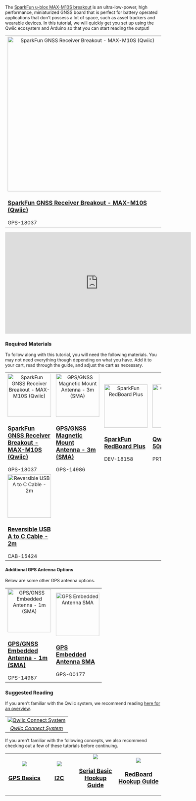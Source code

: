 The [SparkFun u-blox MAX-M10S breakout](https://www.sparkfun.com/products/18037) is an ultra-low-power, high performance, miniaturized GNSS board that is perfect for battery operated applications that don't possess a lot of space, such as asset trackers and wearable devices. In this tutorial, we will quickly get you set up using the Qwiic ecosystem and Arduino so that you can start reading the output!

<div style="text-align: center">
  <table style="border-style:none">
    <tr>
      <td>
        <a href="https://www.sparkfun.com/products/18037">
          <div style="text-align: center"><img src="https://cdn.sparkfun.com//assets/parts/1/7/3/4/1/18037-SparkFun_GNSS_Receiver_Breakout_-_MAX-M10S__Qwiic_-01_Default.jpg" alt="SparkFun GNSS Receiver Breakout - MAX-M10S (Qwiic)" height="500px"></div>
          <div style="text-align: left"><h3 class="title">SparkFun GNSS Receiver Breakout - MAX-M10S (Qwiic)</h3></div>
        </a>
        <div style="text-align: left"><span>GPS-18037</span></div>
      </td>
    </tr>
  </table>
  </div>

<div style="text-align: center"><iframe width="600" height="328" src="https://www.youtube.com/embed/Yh8pLKs7aaY" title="Product Showcase: SparkFun GNSS Receiver MAX-M10S" frameborder="0" allow="accelerometer; autoplay; clipboard-write; encrypted-media; gyroscope; picture-in-picture" allowfullscreen></iframe></div>





### Required Materials

To follow along with this tutorial, you will need the following materials. You may not need everything though depending on what you have. Add it to your cart, read through the guide, and adjust the cart as necessary.

<div>
<table style="border-style:none">
    <tr>
        <td width="140">
            <a href="https://www.sparkfun.com/products/18037">
              <div style="text-align: center"><img src="https://cdn.sparkfun.com//assets/parts/1/7/3/4/1/18037-SparkFun_GNSS_Receiver_Breakout_-_MAX-M10S__Qwiic_-01_Default.jpg" alt="SparkFun GNSS Receiver Breakout - MAX-M10S (Qwiic)" height="140"></div>
              <h3 style="text-align: left">SparkFun GNSS Receiver Breakout - MAX-M10S (Qwiic)</h3>
            </a>
            <span>GPS-18037</span>
        </td>
        <td width="140">
            <a href="https://www.sparkfun.com/products/14986">
              <div style="text-align: center"><img src="https://cdn.sparkfun.com//assets/parts/1/3/2/9/0/14986-GPS_GNSS_Magnetic_Mount_Antenna_SMA_-_3m-01.jpg" alt="GPS/GNSS Magnetic Mount Antenna - 3m (SMA)" height="140"></div>
              <h3 style="text-align: left">GPS/GNSS Magnetic Mount Antenna - 3m (SMA)</h3>
            </a>
            <span>GPS-14986</span>
        </td>
        <td width="140">
            <a href="https://www.sparkfun.com/products/18158">
              <div style="text-align: center"><img src="https://cdn.sparkfun.com//assets/parts/1/7/4/8/7/18158-SparkFun_RedBoard_Plus-01.jpg" alt="SparkFun RedBoard Plus" height="140"></div>
              <h3 style="text-align: left">SparkFun RedBoard Plus</h3>
            </a>
            <span>DEV-18158</span>
        </td>
        <td width="140">
            <a href="https://www.sparkfun.com/products/14426">
              <div style="text-align: center"><img src="https://cdn.sparkfun.com//assets/parts/1/2/4/5/2/14426-Qwiic_Cable_-_50mm-01.jpg" alt="Qwiic Cable - 50mm" height="140"></div>
              <h3 style="text-align: left">Qwiic Cable - 50mm</h3>
            </a>
            <span>PRT-14426</span>
        </td>
    </tr>
    <tr>
    <td width="140">
        <a href="https://www.sparkfun.com/products/15424">
          <div style="text-align: center"><img src="https://cdn.sparkfun.com//assets/parts/1/3/9/8/3/15424-Reversible_USB_A_to_C_Cable_-_2m-01.jpg" alt="Reversible USB A to C Cable - 2m" height="140"></div>
          <h3 style="text-align: left">Reversible USB A to C Cable - 2m</h3>
        </a>
        <span>CAB-15424</span>
    </td>
    </tr>
</table>
</div>



#### Additional GPS Antenna Options

Below are some other GPS antenna options.

<div class="container">
<table style="border-style:none;">
    <tr >
    <td width="140">
        <a href="https://www.sparkfun.com/products/14987">
          <div style="text-align: center"><img src="https://cdn.sparkfun.com//assets/parts/1/3/2/9/1/14987-GPS_GNSS_Embedded_Antenna_SMA_-_1m-01a.jpg" alt="GPS/GNSS Embedded Antenna - 1m (SMA)" height="140"></div>
          <h3 style="text-align: left">GPS/GNSS Embedded Antenna - 1m (SMA)</h3>
        </a>
        <span>GPS-14987</span>
    </td>
    <td width="140">
        <a href="https://www.sparkfun.com/products/177">
          <div style="text-align: center"><img src="https://cdn.sparkfun.com//assets/parts/1/4/7/00177-02.jpg" alt="GPS Embedded Antenna SMA" height="140"></div>
            <h3 style="text-align: left">GPS Embedded Antenna SMA</h3>
        </a>
        <span>GPS-00177</span>
    </td>
    </tr>
</table>
</div>



### Suggested Reading

If you aren't familiar with the Qwiic system, we recommend reading [here for an overview](https://www.sparkfun.com/qwiic).

<div style="text-align: center">
<table class="table table-bordered">
  <tr>
   <td>
   <div style="text-align: center"><a href="https://www.sparkfun.com/qwiic"><img src="https://cdn.sparkfun.com/r/457-457/assets/learn_tutorials/8/2/Qwiic-registered-black.png" alt="Qwiic Connect System" title="Click to learn more about the Qwiic Connect System!"></a></td></div>
  </tr>
  <tr>
    <td><div style="text-align: center"><i><a href="https://www.sparkfun.com/qwiic">Qwiic Connect System</a></i></div></td>
  </tr>
</table>
</div>

If you aren’t familiar with the following concepts, we also recommend checking out a few of these tutorials before continuing.

<table style="border-style:none">
    <tr>
        <td align="center" width="264">
            <a href="https://learn.sparkfun.com/tutorials/gps-basics">
            <img src="https://cdn.sparkfun.com/c/264-148/assets/3/6/6/f/7/50edfc17ce395f7105000000.jpg"><h3 class="title">GPS Basics</h3></a>
        </td>
        <td align="center" width="264">
            <a href="https://learn.sparkfun.com/tutorials/i2c">
            <img src="https://cdn.sparkfun.com/c/264-148/assets/learn_tutorials/8/2/I2C-Block-Diagram.jpg"><h3 class="title">I2C</h3></a>
        </td>
        <td align="center" width="264">
            <a href="https://learn.sparkfun.com/tutorials/serial-basic-hookup-guide">
            <img src="https://cdn.sparkfun.com/c/264-148/assets/learn_tutorials/5/9/7/14050-01.jpg"><h3 class="title">Serial Basic Hookup Guide</h3></a>
        </td>
        <td align="center" width="264">
            <a href="https://learn.sparkfun.com/tutorials/redboard-plus-hookup-guide">
            <img src="https://cdn.sparkfun.com/c/264-148/assets/learn_tutorials/1/7/5/8/18158-SparkFun_RedBoard_Plus-01.jpg"><h3 class="title">RedBoard Hookup Guide</h3></a>
        </td>
    <tr>
</table>
